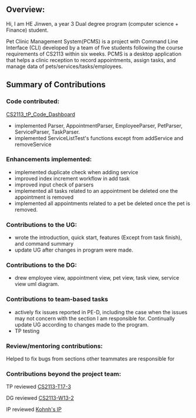 ## Overview:
Hi, I am HE Jinwen, a year 3 Dual degree program (computer science + Finance) student.

Pet Clinic Management System(PCMS) is a project with Command Line Interface (CLI) developed by a team of five students 
following the course requirements of CS2113 within six weeks. PCMS is a desktop application that helps a clinic 
reception to record appointments, assign tasks, and manage data of pets/services/tasks/employees.

## Summary of Contributions
### Code contributed: 
[CS2113_tP_Code_Dashboard](https://nus-cs2113-ay2223s1.github.io/tp-dashboard/?search=sylviahe171&breakdown=true&sort=groupTitle&sortWithin=title&since=2022-09-16&timeframe=commit&mergegroup=&groupSelect=groupByRepos&checkedFileTypes=docs~functional-code~test-code~other)
- implemented Parser, AppointmentParser, EmployeeParser, PetParser, ServiceParser, TaskParser.
- implemented ServiceListTest's functions except from addService and removeService

### Enhancements implemented: 
- implemented duplicate check when adding service
- improved index increment workflow in add task
- improved input check of parsers
- implemented all tasks related to an appointment be deleted one the appointment is removed
- implemented all appointments related to a pet be deleted once the pet is removed.

### Contributions to the UG: 
- wrote the introduction, quick start, features (Except from task finish), and command summary
- update UG after changes in program were made.
### Contributions to the DG: 
- drew employee view, appointment view, pet view, task view, service view uml diagram.

### Contributions to team-based tasks
- actively fix issues reported in PE-D, including the case when the issues may not concern with the section I am responsible for.
Continually update UG according to changes made to the program.
- TP testing

### Review/mentoring contributions: 
Helped to fix bugs from sections other teammates are responsible for


### Contributions beyond the project team:
TP reviewed
[CS2113-T17-3](https://github.com/sylviahe171/ped/issues)

DG reviewed
[CS2113-W13-2](https://github.com/nus-cs2113-AY2223S1/tp/pull/6)

IP reviewed
[Kohnh's IP](https://github.com/nus-cs2113-AY2223S1/ip/pull/33)
